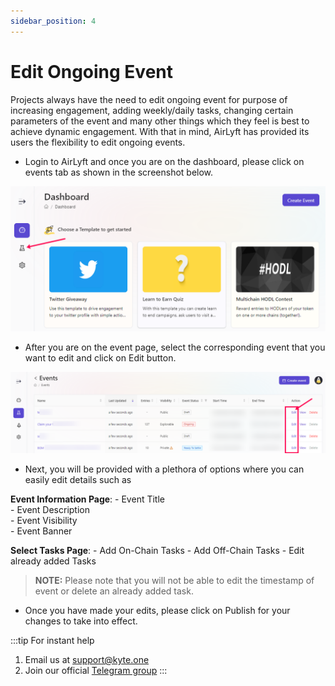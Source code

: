 ```yaml
---
sidebar_position: 4
---
```


# Edit Ongoing Event

Projects always have the need to edit ongoing event for purpose of increasing engagement, adding weekly/daily tasks, changing certain parameters of the event and many other things which they feel is best to achieve dynamic engagement. With that in mind, AirLyft has provided its users the flexibility to edit ongoing events. 

- Login to AirLyft and once you are on the dashboard, please click on events tab as shown in the screenshot below.

![Participant View](../../images/participationview.png)

- After you are on the event page, select the corresponding event that you want to edit and click on Edit button. 

![Edit Event](../../images/editevent.png)

- Next, you will be provided with a plethora of options where you can easily edit details such as 

**Event Information Page**:
    - Event Title  
    - Event Description    
    - Event Visibility   
    - Event Banner  

**Select Tasks Page**:
    - Add On-Chain Tasks 
    - Add Off-Chain Tasks
    - Edit already added Tasks 

> **NOTE:** Please note that you will not be able to edit the timestamp of event or delete an already added task.

- Once you have made your edits, please click on Publish for your changes to take into effect.

:::tip For instant help
1. Email us at support@kyte.one
2. Join our official [Telegram group](https://t.me/kyteone)
:::